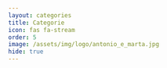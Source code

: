 ```yaml
---
layout: categories
title: Categorie
icon: fas fa-stream
order: 5
image: /assets/img/logo/antonio_e_marta.jpg
hide: true
---
```

